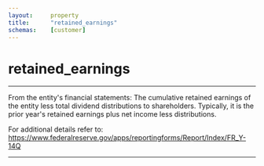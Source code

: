 ```yaml
---
layout:     property
title:      "retained_earnings"
schemas:    [customer]
---
```


# retained_earnings

---

From the entity's financial statements: The cumulative retained earnings of the entity  less total dividend distributions to shareholders. Typically, it is the prior year's retained earnings plus net income less distributions.

For additional details refer to: https://www.federalreserve.gov/apps/reportingforms/Report/Index/FR_Y-14Q

--- 